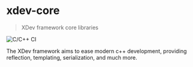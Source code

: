 # xdev-core

> XDev framework core libraries

![C/C++ CI](https://github.com/Garcia6l20/xdev-core/workflows/C/C++%20CI/badge.svg)

The XDev framework aims to ease modern c++ development, providing
reflection, templating, serialization, and much more.
